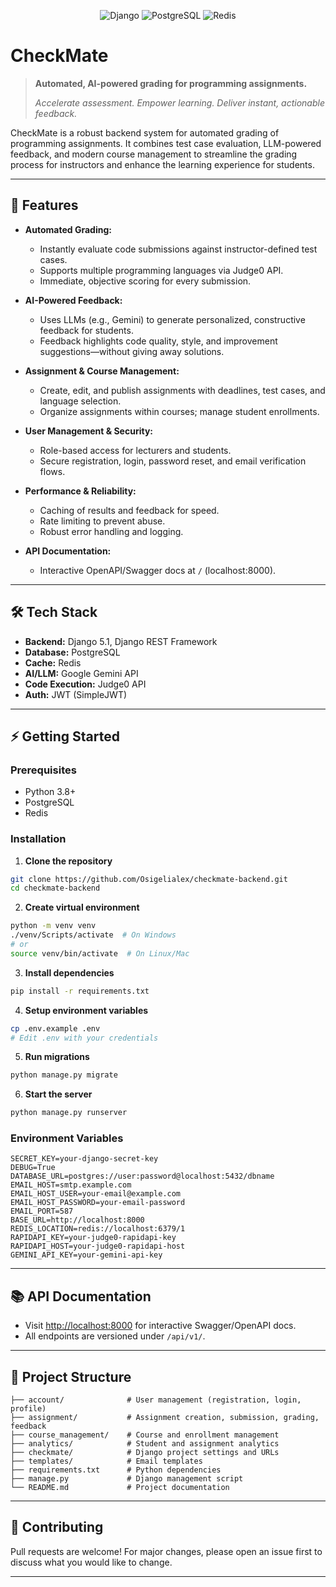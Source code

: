 
<p align="center">
  <img src="https://img.shields.io/badge/Django-5.1.2-green?style=flat-square&logo=django" alt="Django">
  <img src="https://img.shields.io/badge/PostgreSQL-Database-blue?style=flat-square&logo=postgresql" alt="PostgreSQL">
  <img src="https://img.shields.io/badge/Redis-Cache-red?style=flat-square&logo=redis" alt="Redis">
</p>

# CheckMate

> **Automated, AI-powered grading for programming assignments.**
>
> _Accelerate assessment. Empower learning. Deliver instant, actionable feedback._

CheckMate is a robust backend system for automated grading of programming assignments. It combines test case evaluation, LLM-powered feedback, and modern course management to streamline the grading process for instructors and enhance the learning experience for students.

---

## 🚀 Features

- **Automated Grading:**
  - Instantly evaluate code submissions against instructor-defined test cases.
  - Supports multiple programming languages via Judge0 API.
  - Immediate, objective scoring for every submission.

- **AI-Powered Feedback:**
  - Uses LLMs (e.g., Gemini) to generate personalized, constructive feedback for students.
  - Feedback highlights code quality, style, and improvement suggestions—without giving away solutions.

- **Assignment & Course Management:**
  - Create, edit, and publish assignments with deadlines, test cases, and language selection.
  - Organize assignments within courses; manage student enrollments.

- **User Management & Security:**
  - Role-based access for lecturers and students.
  - Secure registration, login, password reset, and email verification flows.

- **Performance & Reliability:**
  - Caching of results and feedback for speed.
  - Rate limiting to prevent abuse.
  - Robust error handling and logging.

- **API Documentation:**
  - Interactive OpenAPI/Swagger docs at `/` (localhost:8000).

---

## 🛠️ Tech Stack

- **Backend:** Django 5.1, Django REST Framework
- **Database:** PostgreSQL
- **Cache:** Redis
- **AI/LLM:** Google Gemini API
- **Code Execution:** Judge0 API
- **Auth:** JWT (SimpleJWT)

---

## ⚡ Getting Started

### Prerequisites

- Python 3.8+
- PostgreSQL
- Redis

### Installation

1. **Clone the repository**
```bash
git clone https://github.com/Osigelialex/checkmate-backend.git
cd checkmate-backend
```

2. **Create virtual environment**
```bash
python -m venv venv
./venv/Scripts/activate  # On Windows
# or
source venv/bin/activate  # On Linux/Mac
```

3. **Install dependencies**
```bash
pip install -r requirements.txt
```

4. **Setup environment variables**
```bash
cp .env.example .env
# Edit .env with your credentials
```

5. **Run migrations**
```bash
python manage.py migrate
```

6. **Start the server**
```bash
python manage.py runserver
```

### Environment Variables

```env
SECRET_KEY=your-django-secret-key
DEBUG=True
DATABASE_URL=postgres://user:password@localhost:5432/dbname
EMAIL_HOST=smtp.example.com
EMAIL_HOST_USER=your-email@example.com
EMAIL_HOST_PASSWORD=your-email-password
EMAIL_PORT=587
BASE_URL=http://localhost:8000
REDIS_LOCATION=redis://localhost:6379/1
RAPIDAPI_KEY=your-judge0-rapidapi-key
RAPIDAPI_HOST=your-judge0-rapidapi-host
GEMINI_API_KEY=your-gemini-api-key
```

---

## 📚 API Documentation

- Visit [http://localhost:8000](http://localhost:8000) for interactive Swagger/OpenAPI docs.
- All endpoints are versioned under `/api/v1/`.

---

## 🧩 Project Structure

```
├── account/              # User management (registration, login, profile)
├── assignment/           # Assignment creation, submission, grading, feedback
├── course_management/    # Course and enrollment management
├── analytics/            # Student and assignment analytics
├── checkmate/            # Django project settings and URLs
├── templates/            # Email templates
├── requirements.txt      # Python dependencies
├── manage.py             # Django management script
└── README.md             # Project documentation
```

---

## 🤝 Contributing

Pull requests are welcome! For major changes, please open an issue first to discuss what you would like to change.

---


